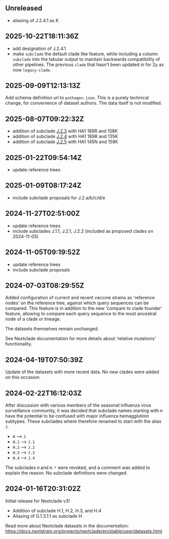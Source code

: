 ## Unreleased

 - aliasing of J.2.4.1 as K

## 2025-10-22T18:11:36Z

 - add designation of J.2.4.1
 - make `subclade` the default clade like feature, while including a column `subclade` into the tabular output to maintain backwards compatibility of other pipelines. The previous `clade` that hasn't been updated in for 2y as now `legacy-clade`.

## 2025-09-09T12:13:13Z

Add schema definition url to `pathogen.json`. This is a purely technical change, for convenience of dataset authors. The data itself is not modified.

## 2025-08-07T09:22:32Z

 - addition of subclade [J.2.3](https://github.com/influenza-clade-nomenclature/seasonal_A-H3N2_HA/blob/d79c221035496f273b7e2a31152b21df990a21b4/subclades/J.2.3.yml) with HA1 189R and 158K
 - addition of subclade [J.2.4](https://github.com/influenza-clade-nomenclature/seasonal_A-H3N2_HA/blob/d79c221035496f273b7e2a31152b21df990a21b4/subclades/J.2.4.yml) with HA1 189R and 135K
 - addition of subclade [J.2.5](https://github.com/influenza-clade-nomenclature/seasonal_A-H3N2_HA/blob/aedcba677b359da0ebc18e74c69218f75c516a59/subclades/J.2.5.yml) with HA1 145N and 158K

## 2025-01-22T09:54:14Z

 - update reference trees

## 2025-01-09T08:17:24Z

 - include subclade proposals for J.2.a/b/c/d/e


## 2024-11-27T02:51:00Z

 - update reference trees
 - include subclades J.1.1, J.2.1, J.2.2 (included as proposed clades on 2024-11-05)

## 2024-11-05T09:19:52Z

 - update reference trees
 - include subclade proposals

## 2024-07-03T08:29:55Z

Added configuration of current and recent vaccine strains as 'reference nodes' on the reference tree, against which query sequences can be compared. This feature is in addition to the new 'compare to clade founder' feature, allowing to compare each query sequence to the most ancestral node of a clade or lineage.

The datasets themselves remain unchanged.

See Nextclade documentation for more details about 'relative mutations' functionality.

## 2024-04-19T07:50:39Z

Update of the datasets with more recent data. No new clades were added on this occasion.

## 2024-02-22T16:12:03Z

After discussion with various members of the seasonal influenza virus surveillance community, it was decided that subclade names starting with `H` have the potential to be confused with major influenza hemagglutinin subtypes. These subclades where therefore renamed to start with the alias `J`.

 - `H` --> `J`
 - `H.1` --> `J.1`
 - `H.2` --> `J.2`
 - `H.3` --> `J.3`
 - `H.4` --> `J.4`

The subclades `H` and `H.*` were revoked, and a comment was added to explain the reason. No subclade definitions were changed.


## 2024-01-16T20:31:02Z

Initial release for Nextclade v3!

 - Addition of subclade H.1, H.2, H.3, and H.4
 - Aliasing of G.1.3.1.1 as subclade H

Read more about Nextclade datasets in the documentation: https://docs.nextstrain.org/projects/nextclade/en/stable/user/datasets.html
